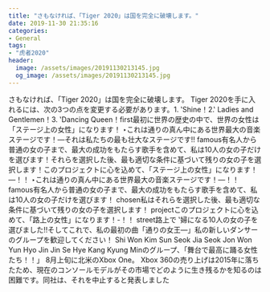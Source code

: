 ```yaml
---
title: "さもなければ、「Tiger 2020」は国を完全に破壊します。"
date: 2019-11-30 21:35:16
categories:
- General
tags:
- "虎者2020"
header:
  image: /assets/images/20191130213145.jpg
  og_image: /assets/images/20191130213145.jpg
---
```


さもなければ、「Tiger 2020」は国を完全に破壊します。 Tiger 2020を手に入れるには、次の3つの点を変更する必要があります。1. ‛Shine！‭2.‛ Ladies and Gentlemen！‭3. ‛Dancing Queen！‭first最初に世界の歴史の中で、世界の女性は「ステージ上の女性」になります！ ‣これは通りの真ん中にある世界最大の音楽ステージです！‭—それは私たちの最も壮大なステージです!! famous有名人から普通の女の子まで、最大の成功をもたらす歌手を含めて、私は10人の女の子だけを選びます！それらを選択した後、最も適切な条件に基づいて残りの女の子を選択します！このプロジェクトに心を込めて、「ステージ上の女性」になります！‭—！‬！ ‣これは通りの真ん中にある世界最大の音楽ステージです！‭—！‬！ famous有名人から普通の女の子まで、最大の成功をもたらす歌手を含めて、私は10人の女の子だけを選びます！ chosen私はそれらを選択した後、最も適切な条件に基づいて残りの女の子を選択します！ projectこのプロジェクトに心を込めて、「路上の女性」になります！-！‬！ street路上で ‛婦になる10人の女の子を選びました!!そしてこれで、私の最初の曲「‬通りの女王‭—‬」私の新しいダンサーのグループを歓迎してください！ Shi Won Kim Sun Seok Jia Seok Jon Won Yun Hyo Jin Jin Se Hye Kang Kyung Minのグループ、「舞台で最高に踊る女性たち！‬！」 8月上旬に北米のXbox One。 Xbox 360の売り上げは2015年に落ちたため、現在のコンソールモデルがその市場でどのように生き残るかを知るのは困難です。同社は、それを中止すると発表しました
